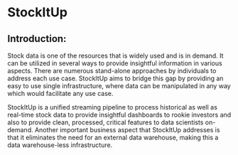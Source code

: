 # StockItUp

## Introduction: 

Stock data is one of the resources that is widely used and is in demand. It can be utilized in several ways to provide insightful information in various aspects. There are numerous stand-alone approaches by individuals to address each use case. StockItUp aims to bridge this gap by providing an easy to use single infrastructure, where data can be manipulated in any way which would facilitate any use case. 

StockItUp is a unified streaming pipeline to process historical as well as real-time stock data to provide insightful dashboards to rookie investors and also to provide clean, processed, critical features to data scientists on-demand. Another important business aspect that StockItUp addresses is that it eliminates the need for an external data warehouse, making this a data warehouse-less infrastructure. 
